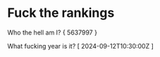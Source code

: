 # Fuck the rankings

Who the hell am I?
{ 5637997 }

What fucking year is it?
[ 2024-09-12T10:30:00Z ]
